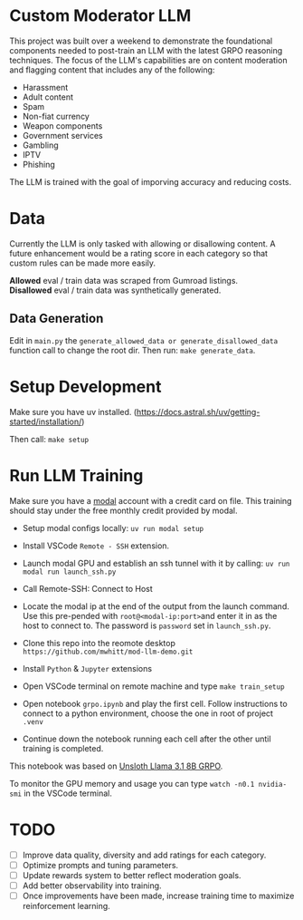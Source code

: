 # Custom Moderator LLM
This project was built over a weekend to demonstrate the foundational components needed to post-train an LLM with the latest GRPO reasoning techniques. The focus of the LLM's capabilities are on content moderation and flagging content that includes any of the following:  
- Harassment
- Adult content
- Spam
- Non-fiat currency
- Weapon components
- Government services
- Gambling
- IPTV
- Phishing

The LLM is trained with the goal of imporving accuracy and reducing costs.

# Data
Currently the LLM is only tasked with allowing or disallowing content. A future enhancement would be a rating score in each category so that custom rules can be  made more easily.  

**Allowed** eval / train data was scraped from Gumroad listings.  
**Disallowed** eval / train data was synthetically generated. 

## Data Generation
Edit in `main.py` the `generate_allowed_data or generate_disallowed_data` function call to change the root dir. Then run: `make generate_data`.

# Setup Development
Make sure you have uv installed. (https://docs.astral.sh/uv/getting-started/installation/)  

Then call: `make setup`  

# Run LLM Training
Make sure you have a [modal](https://modal.com/) account with a credit card on file. This training should stay under the free monthly credit provided by modal.  

- Setup modal configs locally: `uv run modal setup`  

- Install VSCode `Remote - SSH` extension. 

- Launch modal GPU and establish an ssh tunnel with it by calling: `uv run modal run launch_ssh.py`  

- Call Remote-SSH: Connect to Host

- Locate the modal ip at the end of the output from the launch command. Use this pre-pended with `root@<modal-ip:port>`and enter it in as the host to connect to. The password is `password` set in `launch_ssh.py`.

- Clone this repo into the reomote desktop `https://github.com/mwhitt/mod-llm-demo.git`

- Install `Python` & `Jupyter` extensions 

- Open VSCode terminal on remote machine and type `make train_setup`

- Open notebook `grpo.ipynb` and play the first cell. Follow instructions to connect to a python environment, choose the one in root of project `.venv`

- Continue down the notebook running each cell after the other until training is completed.  


This notebook was based on [Unsloth Llama 3.1 8B GRPO](https://colab.research.google.com/github/unslothai/notebooks/blob/main/nb/Llama3.1_(8B)-GRPO.ipynb#scrollTo=ptqkXK2D4d6p).  

To monitor the GPU memory and usage you can type `watch -n0.1 nvidia-smi` in the VSCode terminal. 

# TODO

- [ ] Improve data quality, diversity and add ratings for each category.
- [ ] Optimize prompts and tuning parameters.
- [ ] Update rewards system to better reflect moderation goals.
- [ ] Add better observability into training.
- [ ] Once improvements have been made, increase training time to maximize reinforcement learning. 